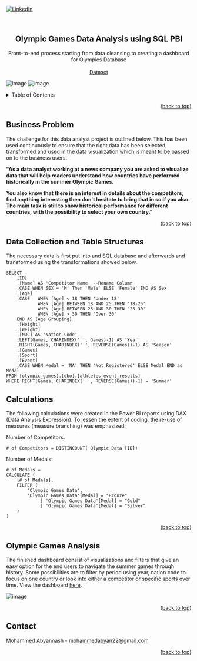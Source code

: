 <div id="top"></div>
<!--
*** Thanks for checking out the Best-README-Template. If you have a suggestion
*** that would make this better, please fork the repo and create a pull request
*** or simply open an issue with the tag "enhancement".
*** Don't forget to give the project a star!
*** Thanks again! Now go create something AMAZING! :D
-->



<!-- PROJECT SHIELDS -->
<!--
*** I'm using markdown "reference style" links for readability.
*** Reference links are enclosed in brackets [ ] instead of parentheses ( ).
*** See the bottom of this document for the declaration of the reference variables
*** for contributors-url, forks-url, etc. This is an optional, concise syntax you may use.
*** https://www.markdownguide.org/basic-syntax/#reference-style-links
-->
[![LinkedIn](https://img.shields.io/badge/linkedin-%230077B5.svg?style=for-the-badge&logo=linkedin&logoColor=white)](https://www.linkedin.com/in/mohammed-abyannash-400073194/)

<!-- PROJECT LOGO -->
<br />
<div align="center">

  <h2 align="center">Olympic Games Data Analysis using SQL PBI</h3>

  <p align="center">
    Front-to-end process starting from data cleansing to creating a dashboard for Olympics Database
    <br /><br />
    <a href = https://www.dropbox.com/s/3sxwx52o3x8ozj7/olympic_games.bak?dl=0>Dataset</a>
  </p>
</div>

![image](https://user-images.githubusercontent.com/29911769/165155396-68f0e4c1-6ff2-4941-a5e0-c6caf352dced.png)
![image](https://user-images.githubusercontent.com/29911769/165206267-82d08cee-447b-4f2c-bc60-54648ad92789.png)


<!-- TABLE OF CONTENTS -->
<details>
  <summary>Table of Contents</summary>
  <ol>
    <li><a href="#business-problem">Business Problem</a></li>
    <li><a href="#data-collection-and-table-structures">Data Collection and Table Structures</a></li>
    <li><a href="#olympic-games-analysis">Olympic Games Analysis</a></li>
    <li><a href="#contact">Contact</a></li>
  </ol>
</details>
<p align="right">(<a href="#top">back to top</a>)</p>

## Business Problem

The challenge for this data analyst project is outlined below. This has been used continuously to ensure that the right data has been selected, transformed and used in the data visualization which is meant to be passed on to the business users.

**"As a data analyst working at a news company you are asked to visualize data that will help readers understand how countries have performed historically in the summer Olympic Games.**

**You also know that there is an interest in details about the competitors, find anything interesting then don't hesitate to bring that in so if you also. The main task is still to show historical performance for different countries, with the possibility to select your own country."**

<p align="right">(<a href="#top">back to top</a>)</p>


## Data Collection and Table Structures

The necessary data is first put into and SQL database and afterwards and transformed using the transformations showed below.

```
SELECT
	[ID]
	,[Name] AS 'Competitor Name' --Rename Column
	,CASE WHEN SEX = 'M' Then 'Male' ELSE 'Female' END AS Sex
	,[Age]
	,CASE	WHEN [Age] < 18 THEN 'Under 18'
			WHEN [Age] BETWEEN 18 AND 25 THEN '18-25'
			WHEN [Age] BETWEEN 25 AND 30 THEN '25-30'
			WHEN [Age] > 30 THEN 'Over 30'
	END AS [Age Grouping]
	,[Height]
	,[Weight]
	,[NOC] AS 'Nation Code'
	,LEFT(Games, CHARINDEX(' ', Games)-1) AS 'Year'
	,RIGHT(Games, CHARINDEX(' ', REVERSE(Games))-1) AS 'Season'
	,[Games]
	,[Sport]
	,[Event]
	,CASE WHEN Medal = 'NA' THEN 'Not Registered' ELSE Medal END as Medal
FROM [olympic_games].[dbo].[athletes_event_results]
WHERE RIGHT(Games, CHARINDEX(' ', REVERSE(Games))-1) = 'Summer'
```

## Calculations

The following calculations were created in the Power BI reports using DAX (Data Analysis Expression). To lessen the extent of coding, the re-use of measures (measure branching) was emphasized:

Number of Competitors:
```
# of Competitors = DISTINCOUNT('Olympic Data'[ID])
```

Number of Medals:
```
# of Medals =
CALCULATE (
    [# of Medals],
    FILTER (
        'Olympic Games Data',
        'Olympic Games Data'[Medal] = "Bronze"
            || 'Olympic Games Data'[Medal] = "Gold"
            || 'Olympic Games Data'[Medal] = "Silver"
    )
)
```
<p align="right">(<a href="#top">back to top</a>)</p>

## Olympic Games Analysis

The finished dashboard consist of visualizations and filters that give an easy option for the end users to navigate the summer games through history. Some possibilities are to filter by period using year, nation code to focus on one country or look into either a competitor or specific sports over time. View the dashboard [here](https://github.com/mohammedabyan/Olympic-Games-Data-Analysis-SQL-PBI/raw/main/Olympic%20Games%20Dashboard.pbix).

![image](https://user-images.githubusercontent.com/29911769/165158656-16c2f292-aa4f-484f-9c62-dd6c64259f5e.png)

<p align="right">(<a href="#top">back to top</a>)</p>


## Contact

Mohammed Abyannash - mohammedabyan22@gmail.com

<p align="right">(<a href="#top">back to top</a>)</p>


